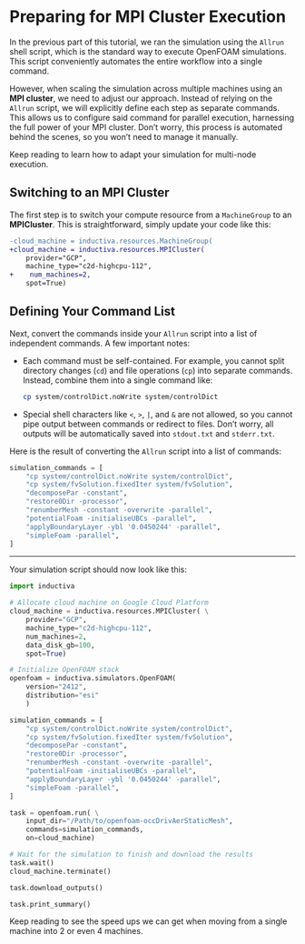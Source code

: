 # Preparing for MPI Cluster Execution

In the previous part of this tutorial, we ran the simulation using the `Allrun`
shell script, which is the standard way to execute OpenFOAM simulations. This
script conveniently automates the entire workflow into a single command.

However, when scaling the simulation across multiple machines using an **MPI cluster**,
we need to adjust our approach. Instead of relying on the `Allrun` script, we
will explicitly define each step as separate commands. This allows us to
configure said command for parallel execution, harnessing the full power of your
MPI cluster. Don’t worry, this process is automated behind the scenes, so you
won’t need to manage it manually.

Keep reading to learn how to adapt your simulation for multi-node execution.

## Switching to an MPI Cluster

The first step is to switch your compute resource from a `MachineGroup` to an
**MPICluster**. This is straightforward, simply update your code like this:

```diff
-cloud_machine = inductiva.resources.MachineGroup(
+cloud_machine = inductiva.resources.MPICluster(
    provider="GCP",
    machine_type="c2d-highcpu-112",
+    num_machines=2,
    spot=True)
```

## Defining Your Command List

Next, convert the commands inside your `Allrun` script into a list of
independent commands. A few important notes:

* Each command must be self-contained. For example, you cannot split directory changes (`cd`) and file operations (`cp`) into separate commands. Instead, combine them into a single command like:

  ```bash
  cp system/controlDict.noWrite system/controlDict
  ```

* Special shell characters like `<`, `>`, `|`, and `&` are not allowed, so you cannot pipe output between commands or redirect to files. Don’t worry, all outputs will be automatically saved into `stdout.txt` and `stderr.txt`.

Here is the result of converting the `Allrun` script into a list of commands:

```python
simulation_commands = [
    "cp system/controlDict.noWrite system/controlDict",
    "cp system/fvSolution.fixedIter system/fvSolution",
    "decomposePar -constant",
    "restore0Dir -processor",
    "renumberMesh -constant -overwrite -parallel",
    "potentialFoam -initialiseUBCs -parallel",
    "applyBoundaryLayer -ybl '0.0450244' -parallel",
    "simpleFoam -parallel",
]
```

---

Your simulation script should now look like this:

```python
import inductiva

# Allocate cloud machine on Google Cloud Platform
cloud_machine = inductiva.resources.MPICluster( \
    provider="GCP",
    machine_type="c2d-highcpu-112",
    num_machines=2,
    data_disk_gb=100,
    spot=True)

# Initialize OpenFOAM stack
openfoam = inductiva.simulators.OpenFOAM(
    version="2412",
    distribution="esi"
    )

simulation_commands = [
    "cp system/controlDict.noWrite system/controlDict",
    "cp system/fvSolution.fixedIter system/fvSolution",
    "decomposePar -constant",
    "restore0Dir -processor",
    "renumberMesh -constant -overwrite -parallel",
    "potentialFoam -initialiseUBCs -parallel",
    "applyBoundaryLayer -ybl '0.0450244' -parallel",
    "simpleFoam -parallel",
]

task = openfoam.run( \
    input_dir="/Path/to/openfoam-occDrivAerStaticMesh",
    commands=simulation_commands,
    on=cloud_machine)

# Wait for the simulation to finish and download the results
task.wait()
cloud_machine.terminate()

task.download_outputs()

task.print_summary()
```

Keep reading to see the speed ups we can get when moving from a single machine into
2 or even 4 machines.
